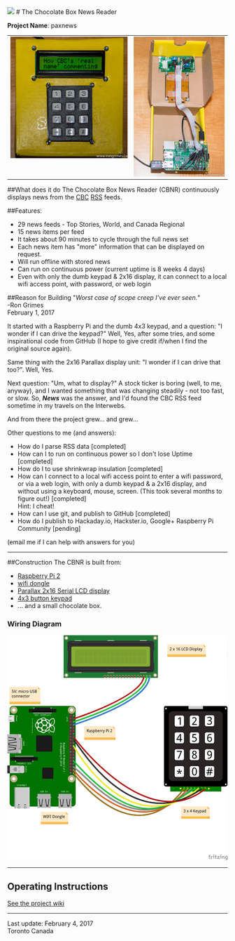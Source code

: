 <img src="https://www.raspberrypi.org/wp-content/uploads/2011/10/Raspi-PGB001.png" width="80">
# The Chocolate Box News Reader

**Project Name**: paxnews

<table>
<tr>
    <td valign="top"> <img src="./images/ChocolateBoxReader-7810.jpg" alt="Outside" width= "450px"/> </td>
    <td> <img src="./images/ChocolateBoxReader-7834.jpg" alt="Inside" width= "350px"/> </td>
    </tr>
</table>

##What does it do
The Chocolate Box News Reader (CBNR) continuously displays news from the [CBC](https://en.wikipedia.org/wiki/Canadian_Broadcasting_Corporation) [RSS](https://en.wikipedia.org/wiki/RSS) feeds.

##Features:
  * 29 news feeds - Top Stories, World, and Canada Regional
  * 15 news items per feed
  * It takes about 90 minutes to cycle through the full news set
  * Each news item has "more" information that can be displayed on request.
  * Will run offline with stored news
  * Can run on continuous power (current uptime is 8 weeks 4 days)
  * Even with only the dumb keypad & 2x16 display, it can connect to a local wifi access point, with password, or web login
  
##Reason for Building
"_Worst case of scope creep I've ever seen._"  
-Ron Grimes  
 February 1, 2017
 
It started with a Raspberry Pi and the dumb 4x3 keypad, and a question: "I wonder if I can drive the keypad?"
Well, Yes, after some tries, and some inspirational code from GitHub (I hope to give credit if/when I
find the original source again).
 
Same thing with the 2x16 Parallax display unit: "I wonder if I can drive that too?". Well, Yes.
 
Next question: "Um, what to display?" A stock ticker is boring (well, to me, anyway), and I wanted something that was changing
steadily - not too fast, or slow. So, _**News**_ was the answer, and I'd found the CBC RSS feed sometime
in my travels on the Interwebs.

And from there the project grew... and grew...
  
  
Other questions to me (and answers):
  * How do I parse RSS data [completed]
  * How can I to run on continuous power so I don't lose Uptime  [completed]
  * How do I to use shrinkwrap insulation [completed]
  * How can I connect to a local wifi access point to enter a wifi password, or via a web login, with only a dumb keypad & a 2x16 display, and without using a keyboard, mouse, screen. (This took several months to figure out!) [completed]  
  Hint: I cheat!
  * How can I use git, and publish to GitHub [completed]
  * How do I publish to Hackaday.io, Hackster.io, Google+ Raspberry Pi Community [pending]

(email me if I can help with answers for you)

***

##Construction
The CBNR is built from:
  * [Raspberry Pi 2](https://www.raspberrypi.org/products/raspberry-pi-2-model-b/)
  * [wifi dongle](https://www.canakit.com/raspberry-pi-wifi.html)
  * [Parallax 2x16 Serial LCD display](https://www.parallax.com/product/27977)
  * [4x3 button keypad](https://www.creatroninc.com/product/4x3-button-keypad/)
  * ... and a small chocolate box.

### Wiring Diagram
<img src="./images/ChocBoxReader_bb.png" alt="Fritzing diagram" width="600"/>

***

## Operating Instructions
[See the project wiki](../../wiki/Home)
***
Last update: February 4, 2017  
Toronto Canada

